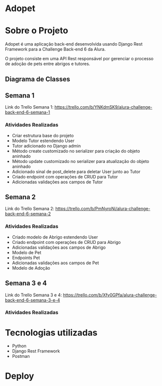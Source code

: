 # Adopet

# Sobre o Projeto

Adopet é uma aplicação back-end desenvolvida usando Django Rest Framework para a Challenge Back-end 6 da Alura.

O projeto consiste em uma API Rest responsável por gerenciar o processo de adoção de pets entre abrigos e tutores.

## Diagrama de Classes

## Semana 1

Link do Trello Semana 1: https://trello.com/b/YNKdmSK9/alura-challenge-back-end-6-semana-1

### Atividades Realizadas

- Criar estrutura base do projeto
- Modelo Tutor estendendo User
- Tutor adicionado no Django admin
- Método create customizado no serializer para criação do objeto aninhado
- Método update customizado no serializer para atualização do objeto aninhado
- Adicionado sinal de post_delete para deletar User junto ao Tutor
- Criado endpoint com operações de CRUD para Tutor
- Adicionadas validações aos campos de Tutor

## Semana 2

Link do Trello Semana 2: https://trello.com/b/PmNyroNi/alura-challenge-back-end-6-semana-2

### Atividades Realizadas

- Criado modelo de Abrigo estendendo User
- Criado endpoint com operações de CRUD para Abrigo
- Adicionadas validações aos campos de Abrigo
- Modelo de Pet
- Endpoints Pet
- Adicionadas validações aos campos de Pet
- Modelo de Adoção

## Semana 3 e 4

Link do Trello Semana 3 e 4: https://trello.com/b/Xfv0GPfa/alura-challenge-back-end-6-semana-3-e-4

### Atividades Realizadas

# Tecnologias utilizadas

- Python
- Django Rest Framework
- Postman

# Deploy
